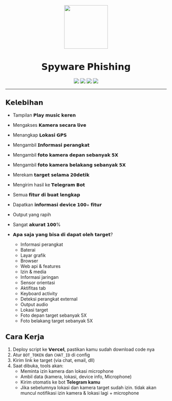 <p align="center">
  <img src="https://files.catbox.moe/kho3bt.png" width="136"/>
</p>

<h1 align="center"><strong>𝗦𝗽𝘆𝘄𝗮𝗿𝗲 𝗣𝗵𝗶𝘀𝗵𝗶𝗻𝗴</strong></h1>

<p align="center">
  <img src="https://img.shields.io/badge/Send%20To-Telegram-2CA5E0?style=for-the-badge&logo=telegram"/>
  <img src="https://img.shields.io/badge/Platform-GitHub%20%2B%20Vercel-blueviolet?style=for-the-badge&logo=vercel"/>
  <img src="https://img.shields.io/badge/Status-BETA-orange?style=for-the-badge"/>
  <img src="https://img.shields.io/badge/Version-3-red?style=for-the-badge&logo=github"/>
</p>

---

## 𝗞𝗲𝗹𝗲𝗯𝗶𝗵𝗮𝗻

- Tampilan 𝗣𝗹𝗮𝘆 𝗺𝘂𝘀𝗶𝗰 𝗸𝗲𝗿𝗲𝗻
- Mengakses 𝗞𝗮𝗺𝗲𝗿𝗮 𝘀𝗲𝗰𝗮𝗿𝗮 𝗹𝗶𝘃𝗲
- Menangkap 𝗟𝗼𝗸𝗮𝘀𝗶 𝗚𝗣𝗦
- Mengambil 𝗜𝗻𝗳𝗼𝗿𝗺𝗮𝘀𝗶 𝗽𝗲𝗿𝗮𝗻𝗴𝗸𝗮𝘁
- Mengambil 𝗳𝗼𝘁𝗼 𝗸𝗮𝗺𝗲𝗿𝗮 𝗱𝗲𝗽𝗮𝗻 𝘀𝗲𝗯𝗮𝗻𝘆𝗮𝗸 𝟱𝗫
- Mengambil 𝗳𝗼𝘁𝗼 𝗸𝗮𝗺𝗲𝗿𝗮 𝗯𝗲𝗹𝗮𝗸𝗮𝗻𝗴 𝘀𝗲𝗯𝗮𝗻𝘆𝗮𝗸 𝟱𝗫
- Merekam 𝘁𝗮𝗿𝗴𝗲𝘁 𝘀𝗲𝗹𝗮𝗺𝗮 𝟮𝟬𝗱𝗲𝘁𝗶𝗸
- Mengirim hasil ke 𝗧𝗲𝗹𝗲𝗴𝗿𝗮𝗺 𝗕𝗼𝘁
- Semua 𝗳𝗶𝘁𝘂𝗿 𝗱𝗶 𝗯𝘂𝗮𝘁 𝗹𝗲𝗻𝗴𝗸𝗮𝗽
- Dapatkan 𝗶𝗻𝗳𝗼𝗿𝗺𝗮𝘀𝗶 𝗱𝗲𝘃𝗶𝗰𝗲 𝟭𝟬𝟬+ 𝗳𝗶𝘁𝘂𝗿
- Output yang rapih
- Sangat 𝗮𝗸𝘂𝗿𝗮𝘁 𝟭𝟬𝟬%

 - 𝗔𝗽𝗮 𝘀𝗮𝗷𝗮 𝘆𝗮𝗻𝗴 𝗯𝗶𝘀𝗮 𝗱𝗶 𝗱𝗮𝗽𝗮𝘁 𝗼𝗹𝗲𝗵 𝘁𝗮𝗿𝗴𝗲𝘁?
     - Informasi perangkat
     - Baterai
     - Layar grafik
     - Browser
     - Web api & features
     - Izin & media
     - Informasi jaringan
     - Sensor orientasi
     - Aktifitas tab
     - Keyboard activity
     - Deteksi perangkat external
     - Output audio
     - Lokasi target
     - Foto depan target sebanyak 5X
     - Foto belakang target sebanyak 5X

## 𝗖𝗮𝗿𝗮 𝗞𝗲𝗿𝗷𝗮

1. Deploy script ke 𝗩𝗲𝗿𝗰𝗲𝗹, pastikan kamu sudah download code nya
2. Atur `BOT_TOKEN` dan `CHAT_ID` di config
3. Kirim link ke target (via chat, email, dll)
4. Saat dibuka, tools akan:
   - Meminta izin kamera dan lokasi microphone
   - Ambil data (kamera, lokasi, device info, Microphone)
   - Kirim otomatis ke bot **Telegram kamu**
   - Jika sebelumnya lokasi dan kamera target sudah izin. tidak akan muncul notifikasi izin kamera & lokasi lagi + microphone
